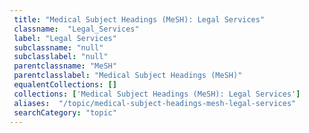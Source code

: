 ```yaml
--- 
 title: "Medical Subject Headings (MeSH): Legal Services" 
 classname:  "Legal_Services" 
 label: "Legal Services" 
 subclassname: "null" 
 subclasslabel: "null" 
 parentclassname: "MeSH" 
 parentclasslabel: "Medical Subject Headings (MeSH)" 
 equalentCollections: [] 
 collections: ['Medical Subject Headings (MeSH): Legal Services']
 aliases:  "/topic/medical-subject-headings-mesh-legal-services"  
 searchCategory: "topic" 
---
```

